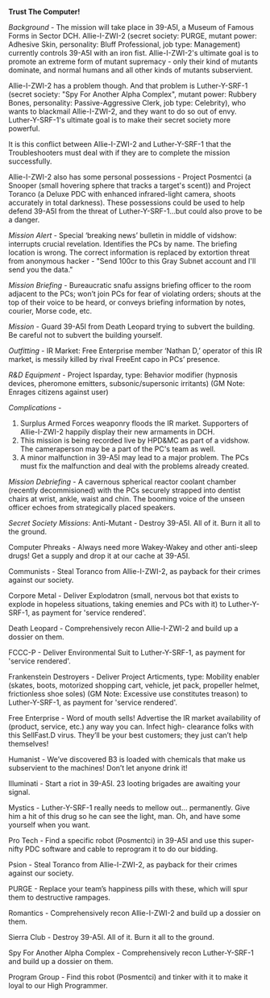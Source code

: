 **Trust The Computer!**

*Background* - The mission will take place in 39-A5I, a Museum of Famous Forms in Sector DCH. Allie-I-ZWI-2 (secret society: PURGE, mutant power: Adhesive Skin, personality: Bluff Professional, job type: Management) currently controls 39-A5I with an iron fist. Allie-I-ZWI-2's ultimate goal is to promote an extreme form of mutant supremacy - only their kind of mutants dominate, and normal humans and all other kinds of mutants subservient.

Allie-I-ZWI-2 has a problem though. And that problem is Luther-Y-SRF-1 (secret society: "Spy For Another Alpha Complex", mutant power: Rubbery Bones, personality: Passive-Aggressive Clerk, job type: Celebrity), who wants to blackmail Allie-I-ZWI-2, and they want to do so out of envy. Luther-Y-SRF-1's ultimate goal is to make their secret society more powerful.

It is this conflict between Allie-I-ZWI-2 and Luther-Y-SRF-1 that the Troubleshooters must deal with if they are to complete the mission successfully.

Allie-I-ZWI-2 also has some personal possessions - Project Posmentci (a Snooper (small hovering sphere that tracks a target's scent)) and Project Toranco (a Deluxe PDC with enhanced infrared-light camera, shoots accurately in total darkness). These possessions could be used to help defend 39-A5I from the threat of Luther-Y-SRF-1...but could also prove to be a danger.

*Mission Alert* - Special ‘breaking news’ bulletin in middle of vidshow: interrupts crucial revelation. Identifies the PCs by name. The briefing location is wrong. The correct information is replaced by extortion threat from anonymous hacker - "Send 100cr to this Gray Subnet account and I'll send you the data."

*Mission Briefing* - Bureaucratic snafu assigns briefing officer to the room adjacent to the PCs; won’t join PCs for fear of violating orders; shouts at the top of their voice to be heard, or conveys briefing information by notes, courier, Morse code, etc.

*Mission* - Guard 39-A5I from Death Leopard trying to subvert the building. Be careful not to subvert the building yourself.

*Outfitting* - IR Market: Free Enterprise member ‘Nathan D,’ operator of this IR market, is messily killed by rival FreeEnt capo in PCs’ presence.

*R&D Equipment* - Project Isparday, type: Behavior modifier (hypnosis devices, pheromone emitters, subsonic/supersonic irritants) (GM Note: Enrages citizens against user)

*Complications* -
  1. Surplus Armed Forces weaponry floods the IR market. Supporters of Allie-I-ZWI-2 happily display their new armaments in DCH.
  2. This mission is being recorded live by HPD&MC as part of a vidshow. The cameraperson may be a part of the PC's team as well.
  3. A minor malfunction in 39-A5I may lead to a major problem. The PCs must fix the malfunction and deal with the problems already created.

*Mission Debriefing* - A cavernous spherical reactor coolant chamber (recently decommisioned) with the PCs securely strapped into dentist chairs at wrist, ankle, waist and chin. The booming voice of the unseen officer echoes from strategically placed speakers.

*Secret Society Missions*:
Anti-Mutant - Destroy 39-A5I. All of it. Burn it all to the ground.

Computer Phreaks - Always need more Wakey-Wakey and other anti-sleep drugs! Get a supply and drop it at our cache at 39-A5I.

Communists - Steal Toranco from Allie-I-ZWI-2, as payback for their crimes against our society.

Corpore Metal - Deliver Explodatron (small, nervous bot that exists to explode in hopeless situations, taking enemies and PCs with it) to Luther-Y-SRF-1, as payment for 'service rendered'.

Death Leopard - Comprehensively recon Allie-I-ZWI-2 and build up a dossier on them.

FCCC-P - Deliver Environmental Suit to Luther-Y-SRF-1, as payment for 'service rendered'.

Frankenstein Destroyers - Deliver Project Articments, type: Mobility enabler (skates, boots, motorized shopping cart, vehicle, jet pack, propeller helmet, frictionless shoe soles) (GM Note: Excessive use constitutes treason) to Luther-Y-SRF-1, as payment for 'service rendered'.

Free Enterprise - Word of mouth sells! Advertise the IR market availability of (product, service, etc.) any way you can. Infect high- clearance folks with this SellFast.D virus. They’ll be your best customers; they just can’t help themselves!

Humanist - We’ve discovered B3 is loaded with chemicals that make us subservient to the machines! Don’t let anyone drink it!

Illuminati - Start a riot in 39-A5I. 23 looting brigades are awaiting your signal.

Mystics - Luther-Y-SRF-1 really needs to mellow out... permanently. Give him a hit of this drug so he can see the light, man. Oh, and have some yourself when you want.

Pro Tech - Find a specific robot (Posmentci) in 39-A5I and use this super-nifty PDC software and cable to reprogram it to do our bidding.

Psion - Steal Toranco from Allie-I-ZWI-2, as payback for their crimes against our society.

PURGE - Replace your team’s happiness pills with these, which will spur them to destructive rampages.

Romantics - Comprehensively recon Allie-I-ZWI-2 and build up a dossier on them.

Sierra Club - Destroy 39-A5I. All of it. Burn it all to the ground.

Spy For Another Alpha Complex - Comprehensively recon Luther-Y-SRF-1 and build up a dossier on them.

Program Group - Find this robot (Posmentci) and tinker with it to make it loyal to our High Programmer.

